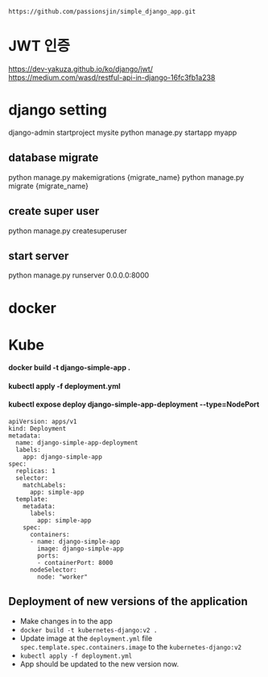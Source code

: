 ```
https://github.com/passionsjin/simple_django_app.git
```

# JWT 인증
https://dev-yakuza.github.io/ko/django/jwt/
https://medium.com/wasd/restful-api-in-django-16fc3fb1a238

# django setting
django-admin startproject mysite
python manage.py startapp myapp

## database migrate
python manage.py makemigrations {migrate_name}
python manage.py migrate {migrate_name}

## create super user
python manage.py createsuperuser

## start server
python manage.py runserver 0.0.0.0:8000
# docker

# Kube
#### docker build -t django-simple-app .
#### kubectl apply -f deployment.yml
#### kubectl expose deploy django-simple-app-deployment --type=NodePort
```buildoutcfg
apiVersion: apps/v1
kind: Deployment
metadata:
  name: django-simple-app-deployment
  labels:
    app: django-simple-app
spec:
  replicas: 1
  selector:
    matchLabels:
      app: simple-app
  template:
    metadata:
      labels:
        app: simple-app
    spec:
      containers:
      - name: django-simple-app
        image: django-simple-app
        ports:
        - containerPort: 8000
      nodeSelector:
        node: "worker"
```

## Deployment of new versions of the application
 - Make changes in to the app
 - `docker build -t kubernetes-django:v2 .`
 - Update image at the `deployment.yml` file `spec.template.spec.containers.image` to the `kubernetes-django:v2`
 - `kubectl apply -f deployment.yml`
 - App should be updated to the new version now.